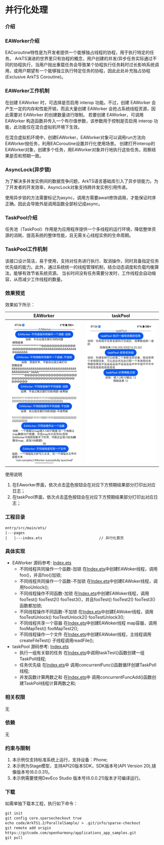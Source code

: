 # 并行化处理

### 介绍

### EAWorker介绍
EACoroutine特性是为开发者提供一个能够独占线程的协程，用于执行特定的任务。
ArkTS演进的世界里只有协程的概念，用户创建的并发/异步任务实际通过不同的协程执行，当用户抛出重载任务会导致某个协程执行任务耗时过长影响系统调用，或用户期望有一个能够独立执行特定任务的协程，因此此处补充独占协程(Exclusive ArkTS Coroutine)。

### EAWorker工作机制
在创建 EAWorker 时，可选择是否启用 interop 功能。不过，创建 EAWorker 会产生一定的内存和性能开销，而且大量创建 EAWorker 会抢占系统线程资源，因此需要对 EAWorker 的创建数量进行限制。
若要创建 EAWorker，可调用 EAWorker 构造函数并传入一个布尔值参数，该参数用于控制是否启用 interop 功能，此功能仅在混合虚拟机环境下生效。

在混合虚拟机环境中，创建EAWorker，EAWorker对象可以调用run方法向EAWorker抛任务，利用EACoroutine设置并行化使用场景。
创建打开interop的EAWorker对象，创建多个任务，用EAWorker对象并行地执行这些任务。观察结果是否和预期一致。

### AsyncLock(异步锁)

为了解决多并发实例间的数据竞争问题，ArkTS语言基础库引入了异步锁能力。为了开发者的开发效率，AsyncLock对象支持跨并发实例引用传递。

使用异步锁的方法需要标记为async，调用方需要await修饰调用，才能保证时序正确。因此会导致外层调用函数全部标记成async。

### TaskPool介绍
任务池（TaskPool）作用是为应用程序提供一个多线程的运行环境，降低整体资源的消耗、提高系统的整体性能，且无需关心线程实例的生命周期。

### TaskPool工作机制
该接口设计简洁，易于使用，支持对任务进行执行、取消操作，同时具备指定任务优先级的能力。此外，通过系统统一的线程管理机制，结合动态调度和负载均衡算法，能够有效节省系统资源。
当长时间没有任务需要分发时，工作线程会自动缩容，从而减少工作线程的数量。

### 效果预览

效果如下所示：

|EAWorker|taskPool|
|--------------------------------|--------------------------------|
|![Alt text](entry/src/main/resources/base/media/eaworker.PNG)|![Alt text](entry/src/main/resources/base/media/taskpool.PNG)|

使用说明

1. 在EAworker界面，依次点击蓝色按钮会在对应下方预期结果部分打印出对应日志；
2. 在taskPool界面，依次点击蓝色按钮会在对应下方预期结果部分打印出对应日志；


### 工程目录

```
entry/src/main/ets/
|---pages
|   |---index.ets                          // 并行化首页
```

### 具体实现

* EAWorker 源码参考: [Index.ets](entry/src/main/ets/pages/Index.ets)
    * 不同线程共同操作一个函数-加锁 在[Index.ets](entry/src/main/ets/pages/Index.ets)中创建EAWoker线程，调用foo()，并且foo()加锁;
    * 不同线程共同操作一个函数-不加锁 在[Index.ets](entry/src/main/ets/pages/Index.ets)中创建EAWoker线程，调用fooUnlock();
    * 不同线程操作不同函数-加锁 在[Index.ets](entry/src/main/ets/pages/Index.ets)中创建EAWoker线程，调用fooTest() fooTest2() fooTest3()，并且fooTest() fooTest2() fooTest3() 函数都加锁;
    * 不同线程操作不同函数-不加锁 在[Index.ets](entry/src/main/ets/pages/Index.ets)中创建EAWoker线程，调用fooTestUnlock() fooTestUnlock2() fooTestUnlock3();
    * 不同线程共享一个容器 在[Index.ets](entry/src/main/ets/pages/Index.ets)中创建EAWoker线程 map容器，调用fooMapTest() fooMapTest2();
    * 不同线程操作一个文件 在[Index.ets](entry/src/main/ets/pages/Index.ets)中创建EAWoker线程，主线程调用createFileTest() 子线程调用readFile();
* taskPool 源码参考: [Index.ets](entry/src/main/ets/pages/Index.ets)
    * 执行一组有关联的任务 在[Index.ets](entry/src/main/ets/pages/Index.ets)中调用taskTest()函数创建一组TaskPoll线程;
    * 任务优先级 在[Index.ets](entry/src/main/ets/pages/Index.ets)中 调用concurrentFunc()函数循环创建TaskPoll线程;
    * 并发函数计算两数之和 在[Index.ets](entry/src/main/ets/pages/Index.ets)中 调用concurrentFuncAdd()函数创建TaskPoll线程计算两数之和;

### 相关权限

无

### 依赖

无

### 约束与限制

1. 本示例仅支持标准系统上运行，支持设备：Phone;
2. 本示例为Stage模型，支持API20版本SDK，SDK版本号(API Version 20),镜像版本号(6.0.0.31)。
3. 本示例需要使用DevEco Studio 版本号(6.0.0.21)版本才可编译运行。

### 下载

如需单独下载本工程，执行如下命令：

```
git init
git config core.sparsecheckout true
echo code/ArkTS1.2/ParallelSample/ > .git/info/sparse-checkout
git remote add origin https://gitcode.com/openharmony/applications_app_samples.git
git pull
```